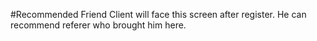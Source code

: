 #Recommended Friend
Client will face this screen after register.
He can recommend referer who brought him here.